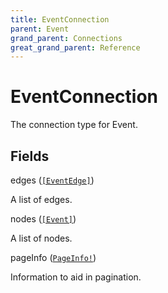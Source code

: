 ```yaml
---
title: EventConnection
parent: Event
grand_parent: Connections
great_grand_parent: Reference
---
```


# EventConnection

The connection type for Event.

## Fields

<div class="field-entry ">
  <span id="edges" class="field-name anchored">edges (<code><a href="/docs/reference/connection_type/eventedge">[EventEdge]</a></code>)</span>

  <div class="description-wrapper">
   <p>A list of edges.</p>

  </div>
</div>

<div class="field-entry ">
  <span id="nodes" class="field-name anchored">nodes (<code><a href="/docs/reference/union/event">[Event]</a></code>)</span>

  <div class="description-wrapper">
   <p>A list of nodes.</p>

  </div>
</div>

<div class="field-entry ">
  <span id="pageinfo" class="field-name anchored">pageInfo (<code><a href="/docs/reference/object/pageinfo">PageInfo!</a></code>)</span>

  <div class="description-wrapper">
   <p>Information to aid in pagination.</p>

  </div>
</div>

